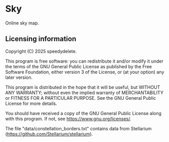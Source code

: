 # Sky

Online sky map.

## Licensing information

Copyright (C) 2025 speedydelete.

This program is free software: you can redistribute it and/or modify it under the terms of the GNU General Public License as published by the Free Software Foundation, either version 3 of the License, or (at your option) any later version.

This program is distributed in the hope that it will be useful, but WITHOUT ANY WARRANTY; without even the implied warranty of MERCHANTABILITY or FITNESS FOR A PARTICULAR PURPOSE. See the GNU General Public License for more details.

You should have received a copy of the GNU General Public License along with this program. If not, see <https://www.gnu.org/licenses/>.

The file "data/constellation_borders.txt" contains data from Stellarium (https://github.com/Stellarium/stellarium).
